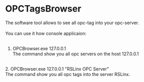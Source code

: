 # OPCTagsBrowser
The software tool allows to see all opc-tag into your opc-server. <br>
<br>
You can use it how console applicaion:<br>
<br>
1. OPCBrowser.exe 127.0.0.1<br>
The command show you all opc servers on the host 127.0.0.1<br>
<br>
2. OPCBrowser.exe 127.0.0.1 "RSLinx OPC Server"<br>
The command show you all opc tags into the server RSLinx.<br>
